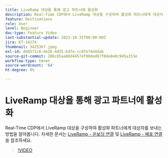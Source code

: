 ```yaml
---
title: LiveRamp 대상을 통해 광고 파트너에 활성화
description: Real-Time CDP에서 LiveRamp 대상을 구성하여 활성화 파트너에게 대상자를 보내는 방법을 알아봅니다.
feature: Destinations
role: User
level: Beginner
doc-type: Feature Video
last-substantial-update: 2023-10-31T00:00:00Z
jira: KT-14274
thumbnail: 3425367.jpeg
exl-id: de8571c6-de26-4d35-bdfe-cc8fe74d4dab
source-git-commit: 286c85aa88d44574f00ded67f0de8e0c945a153e
workflow-type: tm+mt
source-wordcount: '64'
ht-degree: 0%

---
```


# LiveRamp 대상을 통해 광고 파트너에 활성화

Real-Time CDP에서 LiveRamp 대상을 구성하여 활성화 파트너에게 대상자를 보내는 방법을 알아봅니다. 자세한 문서는 [LiveRamp - 온보딩 연결](https://experienceleague.adobe.com/docs/experience-platform/destinations/catalog/advertising/liveramp-onboarding.html) 및 [LiveRamp - 배포 연결](https://experienceleague.adobe.com/docs/experience-platform/destinations/catalog/advertising/liveramp-distribution.html)을 참조하세요.

>[!VIDEO](https://video.tv.adobe.com/v/3425367/?learn=on&enablevpops)
